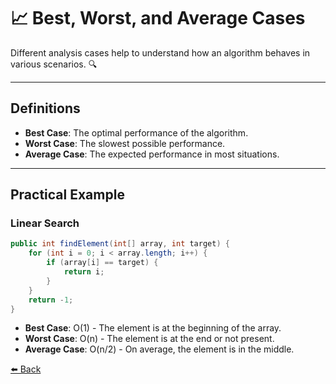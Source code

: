 # 📈 Best, Worst, and Average Cases

Different analysis cases help to understand how an algorithm behaves in various scenarios. 🔍

---

## Definitions

- **Best Case**: The optimal performance of the algorithm.
- **Worst Case**: The slowest possible performance.
- **Average Case**: The expected performance in most situations.

---

## Practical Example

### Linear Search
```java
public int findElement(int[] array, int target) {
    for (int i = 0; i < array.length; i++) {
        if (array[i] == target) {
            return i;
        }
    }
    return -1;
}
```

- **Best Case**: O(1) - The element is at the beginning of the array.
- **Worst Case**: O(n) - The element is at the end or not present.
- **Average Case**: O(n/2) - On average, the element is in the middle.

[⬅️ Back ](../README.md)
